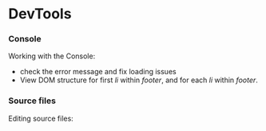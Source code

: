 # DevTools

### Console

Working with the Console:  
- check the error message and fix loading issues
- View DOM structure for first *li* within *footer*, and for each *li* within *footer*.

### Source files

Editing source files:
